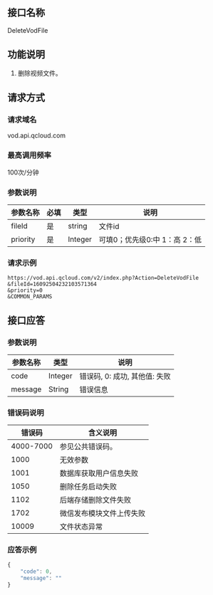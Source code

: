## 接口名称
DeleteVodFile

## 功能说明
1. 删除视频文件。

## 请求方式

### 请求域名
vod.api.qcloud.com

### 最高调用频率
100次/分钟

### 参数说明
| 参数名称 | 必填 | 类型 | 说明 |
|---------|---------|---------|---------|
| fileId | 是 | string | 文件id |
| priority | 是 | Integer | 可填0；优先级0:中 1：高 2：低 |

### 请求示例
```
https://vod.api.qcloud.com/v2/index.php?Action=DeleteVodFile
&fileId=16092504232103571364
&priority=0
&COMMON_PARAMS
```
## 接口应答

### 参数说明
| 参数名称 | 类型 | 说明 |
|---------|---------|---------|
| code | Integer | 错误码, 0: 成功, 其他值: 失败 |
| message | String | 错误信息 |

### 错误码说明
| 错误码 | 含义说明|
|---------|---------|
| 4000-7000 | 参见公共错误码。  |
| 1000 | 无效参数  |
| 1001 | 数据库获取用户信息失败  |
| 1050 | 删除任务启动失败  |
| 1102 | 后端存储删除文件失败  |
| 1702 | 微信发布模块文件上传失败  |
| 10009 | 文件状态异常  |

### 应答示例

```javascript
{
    "code": 0,
    "message": ""
}
```
